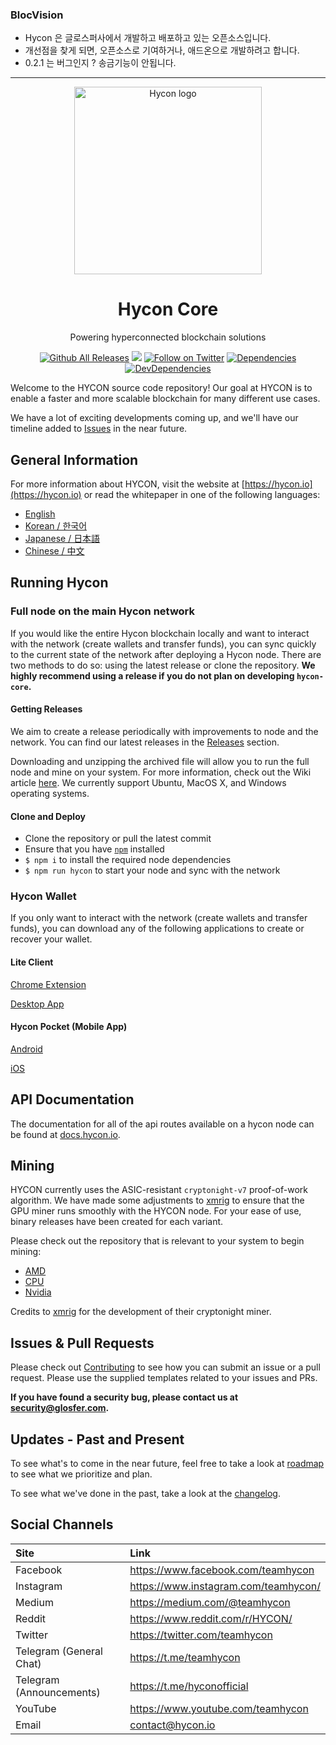 ### BlocVision

* Hycon 은 글로스퍼사에서 개발하고 배포하고 있는 오픈소스입니다.
* 개선점을 찾게 되면, 오픈소스로 기여하거나, 애드온으로 개발하려고 합니다.
* 0.2.1 는 버그인지 ? 송금기능이 안됩니다.


---

<p align="center">
  <a href="https://hycon.io" rel="noopener" target="_blank"><img width="300" src="http://www.hycon.io/wp-content/uploads/2018/08/hycon_logo2.png" alt="Hycon logo"></a></p>
</p>

<h1 align="center">Hycon Core</h1>

<div align="center">
Powering hyperconnected blockchain solutions

[![Github All Releases](https://img.shields.io/github/downloads/Team-Hycon/hycon-core/total.svg)](http://www.somsubhra.com/github-release-stats/?username=Team-Hycon&repository=hycon-core)
![](https://img.shields.io/github/license/Team-Hycon/hycon-core.svg)
[![Follow on Twitter](https://img.shields.io/twitter/follow/TeamHycon.svg?label=follow+Team-Hycon)](https://twitter.com/teamhycon)
[![Dependencies](https://img.shields.io/david/Team-Hycon/hycon-core.svg)](https://david-dm.org/Team-Hycon/hycon-core)
[![DevDependencies](https://img.shields.io/david/dev/Team-Hycon/hycon-core.svg)](https://david-dm.org/Team-Hycon/hycon-core?type=dev)
</div>


Welcome to the HYCON source code repository! Our goal at HYCON is to enable a faster and more scalable blockchain for many different use cases.

We have a lot of exciting developments coming up, and we'll have our timeline added to [Issues](https://github.com/Team-Hycon/hycon-core/issues) in the near future.

## General Information

For more information about HYCON, visit the website at [https://hycon.io](https://hycon.io) or read the whitepaper in one of the following languages:

- [English](https://hycon.io/wp-content/uploads/2018/08/whitepaper1.2.2_en.pdf)
- [Korean / 한국어](https://hycon.io/wp-content/uploads/2018/08/whitepaper.1.2.2_kr.pdf)
- [Japanese / 日本語](https://hycon.io/wp-content/uploads/2018/08/whitepaper_jp.pdf)
- [Chinese / 中文](https://hycon.io/wp-content/uploads/2018/08/whitepaper_cn.pdf)

## Running Hycon

### Full node on the main Hycon network

If you would like the entire Hycon blockchain locally and want to interact with the network (create wallets and transfer funds), you can sync quickly to the current state of the network after deploying a Hycon node. There are two methods to do so: using the latest release or clone the repository. **We highly recommend using a release if you do not plan on developing `hycon-core`.**

#### Getting Releases

We aim to create a release periodically with improvements to node and the network. You can find our latest releases in the [Releases](https://github.com/Team-Hycon/hycon-core/releases) section.

Downloading and unzipping the archived file will allow you to run the full node and mine on your system. For more information, check out the Wiki article [here](https://github.com/Team-Hycon/hycon-core/wiki/Mining-Instructions). We currently support Ubuntu, MacOS X, and Windows operating systems.

#### Clone and Deploy

- Clone the repository or pull the latest commit
- Ensure that you have [`npm`](https://www.npmjs.com/) installed
- `$ npm i` to install the required node dependencies
- `$ npm run hycon` to start your node and sync with the network

### Hycon Wallet

If you only want to interact with the network (create wallets and transfer funds), you can download any of the following applications to create or recover your wallet.

#### Lite Client

[Chrome Extension](https://chrome.google.com/webstore/detail/hycon-lite-client/bcopgchhojmggmffilplmbdicgaihlkp?hl=en)

[Desktop App](https://github.com/Team-Hycon/hycon-gui/releases)

#### Hycon Pocket (Mobile App)

[Android](https://play.google.com/store/apps/details?id=io.hycon.litewallet&hl=en)

[iOS](https://itunes.apple.com/us/app/hycon-pocket/id1439548798?mt=8&app=itunes&ign-mpt=uo%3D4)

## API Documentation

The documentation for all of the api routes available on a hycon node can be found at [docs.hycon.io](https://docs.hycon.io).

## Mining

HYCON currently uses the ASIC-resistant `cryptonight-v7` proof-of-work algorithm. We have made some adjustments to [xmrig](https://github.com/xmrig) to ensure that the GPU miner runs smoothly with the HYCON node. For your ease of use, binary releases have been created for each variant.

Please check out the repository that is relevant to your system to begin mining: 

- [AMD](https://github.com/Team-Hycon/xmrig-amd)
- [CPU](https://github.com/Team-Hycon/xmrig)
- [Nvidia](https://github.com/Team-Hycon/xmrig-nvidia)

Credits to [xmrig](https://github.com/xmrig) for the development of their cryptonight miner.

## Issues & Pull Requests

Please check out [Contributing](https://github.com/Team-Hycon/hycon-core/blob/master/CONTRIBUTING.md) to see how you can submit an issue or a pull request. Please use the supplied templates related to your issues and PRs.

**If you have found a security bug, please contact us at [security@glosfer.com](security@glosfer.com).**

## Updates - Past and Present

To see what's to come in the near future, feel free to take a look at [roadmap](https://github.com/Team-Hycon/hycon-core/blob/master/ROADMAP.md) to see what we prioritize and plan.

To see what we've done in the past, take a look at the [changelog](https://github.com/Team-Hycon/hycon-core/blob/master/CHANGELOG.md).

## Social Channels

| Site | Link |
|:-----------|:-----------|
| Facebook | https://www.facebook.com/teamhycon |
| Instagram | https://www.instagram.com/teamhycon/ |
| Medium | https://medium.com/@teamhycon |
| Reddit | https://www.reddit.com/r/HYCON/ |
| Twitter | https://twitter.com/teamhycon |
| Telegram (General Chat) | https://t.me/teamhycon |
| Telegram (Announcements) | https://t.me/hyconofficial |
| YouTube | https://www.youtube.com/teamhycon |
| Email | contact@hycon.io |
